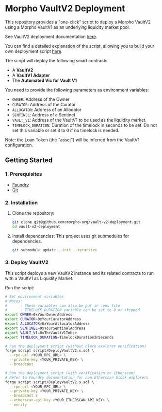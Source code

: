 # Morpho VaultV2 Deployment

This repository provides a "one-click" script to deploy a Morpho VaultV2 using a Morpho VaultV1 as an underlying liquidity market pool.

See VaultV2 deployment documentation [here](https://docs.morpho.org/learn/concepts/vault-v2/).

You can find a detailed explanation of the script, allowing you to build your own deployment script [here](docs/build_own_script.md).

The script will deploy the following smart contracts:

- A **VaultV2**
- A **VaultV1 Adapter**
- The **Automated Vic for Vault V1**

You need to provide the following parameters as environment variables:

- `OWNER`: Address of the Owner
- `CURATOR`: Address of the Curator
- `ALLOCATOR`: Address of an Allocator
- `SENTINEL`: Address of a Sentinel
- `VAULT_V1`: Address of the VaultV1 to be used as the liquidity market.
- `TIMELOCK_DURATION`: Duration of the timelock in seconds to be set. Do not set this variable or set it to 0 if no timelock is needed.

Note: the Loan Token (the "asset") will be inferred from the VaultV1 configuration.

## Getting Started

### 1. Prerequisites

- [Foundry](https://getfoundry.sh/)
- [Git](https://git-scm.com/)

### 2. Installation

1. Clone the repository:

   ```bash
   git clone git@github.com:morpho-org/vault-v2-deployment.git
   cd vault-v2-deployment
   ```

2. Install dependencies:
   This project uses git submodules for dependencies.
   ```bash
   git submodule update --init --recursive
   ```

### 3. Deploy VaultV2

This script deploys a new VaultV2 instance and its related contracts to run with a VaultV1 as Liquidity Market.

Run the script:

```bash
# Set environment variables
# Notes:
#      - These variables can also be put in .env file
#      - TIMELOCK_DURATION variable can be set to 0 or skipped
export OWNER=0xYourOwnerAddress
export CURATOR=0xYourCuratorAddress
export ALLOCATOR=0xYourAllocatorAddress
export SENTINEL=0xYourSentinelAddress
export VAULT_V1=0xTheVaultV1ToUse
export TIMELOCK_DURATION=TimelockDurationInSeconds
```

```bash
# Run the deployment script (without block explorer verification)
forge script script/DeployVaultV2.s.sol \
  --rpc-url <YOUR_RPC_URL> \
  --private-key <YOUR_PRIVATE_KEY> \
  --broadcast
```

```bash
# Run the deployment script (with verification on Etherscan)
# Refer to Foundry documentation for non Etherscan block explorers
forge script script/DeployVaultV2.s.sol \
  --rpc-url <YOUR_RPC_URL> \
  --private-key <YOUR_PRIVATE_KEY> \
  --broadcast \
  --etherscan-api-key <YOUR_ETHERSCAN_API_KEY> \
  --verify
```
